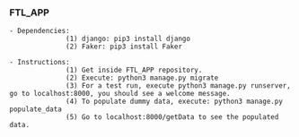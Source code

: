### FTL_APP
    - Dependencies:
                  (1) django: pip3 install django
                  (2) Faker: pip3 install Faker
                  
    - Instructions:
                  (1) Get inside FTL_APP repository.
                  (2) Execute: python3 manage.py migrate
                  (3) For a test run, execute python3 manage.py runserver, go to localhost:8000, you should see a welcome message.
                  (4) To populate dummy data, execute: python3 manage.py populate_data
                  (5) Go to localhost:8000/getData to see the populated data.
